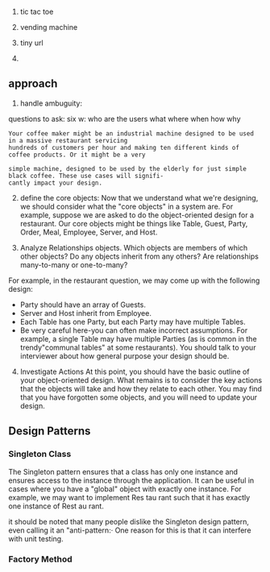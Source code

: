 
1. tic tac toe


2. vending machine




3. tiny url


4. 


## approach
1. handle ambuguity:

questions to ask: 
        six w:
        who are the users
        what
        where
        when
        how
        why
        
```commandline
Your coffee maker might be an industrial machine designed to be used in a massive restaurant servicing
hundreds of customers per hour and making ten different kinds of coffee products. Or it might be a very

simple machine, designed to be used by the elderly for just simple black coffee. These use cases will signifi-
cantly impact your design.

```

2. define the core objects:
Now that we understand what we're designing, we should consider what the "core objects" in a system
are. For example, suppose we are asked to do the object-oriented design for a restaurant. Our core objects
might be things like Table, Guest, Party, Order, Meal, Employee, Server, and Host.

3. Analyze Relationships
objects. Which objects are members of which other objects? Do any objects inherit from any others? Are
relationships many-to-many or one-to-many?

For example, in the restaurant question, we may come up with the following design:
- Party should have an array of Guests.
- Server and Host inherit from Employee.
- Each Table has one Party, but each Party may have multiple Tables.
- Be very careful here-you can often make incorrect assumptions. For example, a single Table may have
multiple Parties (as is common in the trendy"communal tables" at some restaurants). You should talk to
your interviewer about how general purpose your design should be.

4. Investigate Actions
At this point, you should have the basic outline of your object-oriented design. What remains is to consider
the key actions that the objects will take and how they relate to each other. You may find that you have
forgotten some objects, and you will need to update your design.

## Design Patterns

### Singleton Class
The Singleton pattern ensures that a class has only one instance and ensures access to the instance through
the application. It can be useful in cases where you have a "global" object with exactly one instance. For
example, we may want to implement Res tau rant such that it has exactly one instance of Rest au rant.

it should be noted that many people dislike the Singleton design pattern, even calling it an "anti-pattern:·
One reason for this is that it can interfere with unit testing.

### Factory Method




























